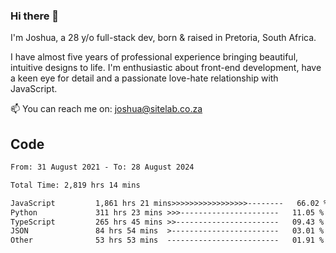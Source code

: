### Hi there 👋

I'm Joshua, a 28 y/o full-stack dev, born & raised in Pretoria, South Africa. 

I have almost five years of professional experience bringing beautiful, intuitive designs to life. I'm enthusiastic about front-end development, have a keen eye for detail and a passionate love-hate relationship with JavaScript.

📫 You can reach me on: joshua@sitelab.co.za

## **Code**

<!--START_SECTION:waka-->

```txt
From: 31 August 2021 - To: 28 August 2024

Total Time: 2,819 hrs 14 mins

JavaScript         1,861 hrs 21 mins>>>>>>>>>>>>>>>>>--------   66.02 %
Python             311 hrs 23 mins >>>----------------------   11.05 %
TypeScript         265 hrs 45 mins >>-----------------------   09.43 %
JSON               84 hrs 54 mins  >------------------------   03.01 %
Other              53 hrs 53 mins  -------------------------   01.91 %
```

<!--END_SECTION:waka-->

